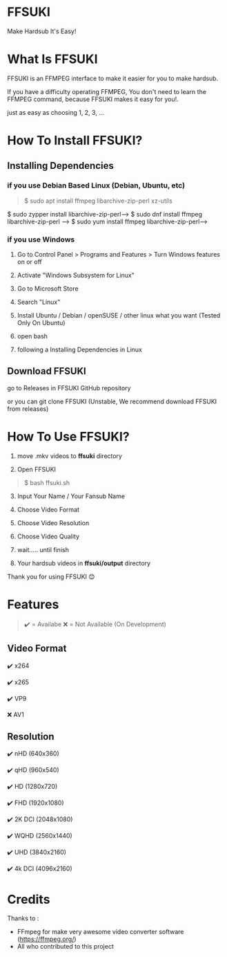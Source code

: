 # FFSUKI

Make Hardsub It's Easy!

# What Is FFSUKI

FFSUKI is an FFMPEG interface to make it easier for you to make hardsub.

If you have a difficulty operating FFMPEG, You don't need to learn the FFMPEG command, because FFSUKI makes it easy for you!.

just as easy as choosing 1, 2, 3, ...

# How To Install FFSUKI?

## Installing Dependencies

### if you use Debian Based Linux (Debian, Ubuntu, etc)

>$ sudo apt install ffmpeg libarchive-zip-perl xz-utils

<!--### if you use openSuSE Based Linux (Not Tested, Need Help For Testing)-->

<!--follow step on this website for install FFMPEG-->

<!--https://software.opensuse.org/package/ffmpeg-->

<!--then-->

<!-->$ sudo zypper install libarchive-zip-perl-->

<!--### if you use RedHat Based Linux (RHEL, Fedora, Centos, etc) (Not Tested, Need Help For Testing)-->

<!-->$ sudo dnf install ffmpeg libarchive-zip-perl -->

<!--or-->

<!-->$ sudo yum install ffmpeg libarchive-zip-perl-->

### if you use Windows

1. Go to Control Panel > Programs and Features > Turn Windows features on or off

2. Activate "Windows Subsystem for Linux"

3. Go to Microsoft Store

4. Search "Linux"

5. Install Ubuntu / Debian / openSUSE / other linux what you want (Tested Only On Ubuntu)

6. open bash

7. following a Installing Dependencies in Linux

## Download FFSUKI

go to Releases in FFSUKI GitHub repository



or you can git clone FFSUKI (Unstable, We recommend download FFSUKI from releases)



# How To Use FFSUKI?

1. move .mkv videos to **ffsuki** directory

2. Open FFSUKI

>$ bash ffsuki.sh

3. Input Your Name / Your Fansub Name

4. Choose Video Format

5. Choose Video Resolution

6. Choose Video Quality

7. wait..... until finish

8.  Your hardsub videos in **ffsuki/output** directory

Thank you for using FFSUKI 😊

# Features

> ✔️ = Availabe
> ❌ = Not Available (On Development)

## Video Format

✔️ x264

✔️ x265

✔️ VP9

❌ AV1

## Resolution

✔️ nHD (640x360)

✔️ qHD (960x540)

✔️ HD (1280x720)

✔️ FHD (1920x1080)
  
✔️ 2K DCI (2048x1080)

✔️ WQHD (2560x1440)

✔️ UHD (3840x2160)

✔️ 4k DCI (4096x2160)

# Credits



Thanks to : 

- FFmpeg for make very awesome video converter software (https://ffmpeg.org/)
- All who contributed to this project